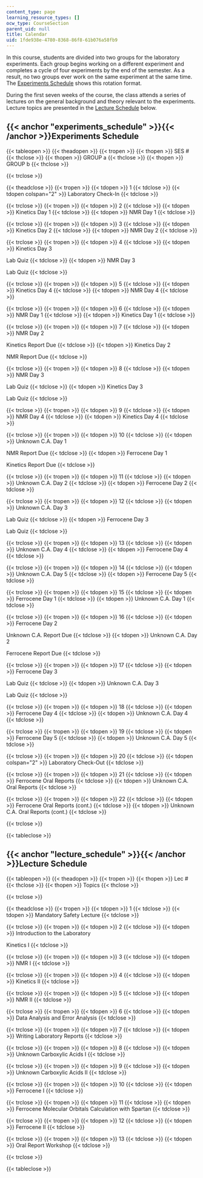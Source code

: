 ```yaml
---
content_type: page
learning_resource_types: []
ocw_type: CourseSection
parent_uid: null
title: Calendar
uid: 1fde938e-4780-8368-86f8-61b076a58fb9
---
```


In this course, students are divided into two groups for the laboratory experiments. Each group begins working on a different experiment and completes a cycle of four experiments by the end of the semester. As a result, no two groups ever work on the same experiment at the same time. The [Experiments Schedule](#experiments_schedule) shows this rotation format.

During the first seven weeks of the course, the class attends a series of lectures on the general background and theory relevant to the experiments. Lecture topics are presented in the [Lecture Schedule](#lecture_schedule) below.

{{< anchor "experiments_schedule" >}}{{< /anchor >}}Experiments Schedule
------------------------------------------------------------------------

{{< tableopen >}}
{{< theadopen >}}
{{< tropen >}}
{{< thopen >}}
SES #
{{< thclose >}}
{{< thopen >}}
GROUP a
{{< thclose >}}
{{< thopen >}}
GROUP b
{{< thclose >}}

{{< trclose >}}

{{< theadclose >}}
{{< tropen >}}
{{< tdopen >}}
1
{{< tdclose >}}
{{< tdopen colspan="2" >}}
Laboratory Check-In
{{< tdclose >}}

{{< trclose >}}
{{< tropen >}}
{{< tdopen >}}
2
{{< tdclose >}}
{{< tdopen >}}
Kinetics Day 1
{{< tdclose >}}
{{< tdopen >}}
NMR Day 1
{{< tdclose >}}

{{< trclose >}}
{{< tropen >}}
{{< tdopen >}}
3
{{< tdclose >}}
{{< tdopen >}}
Kinetics Day 2
{{< tdclose >}}
{{< tdopen >}}
NMR Day 2
{{< tdclose >}}

{{< trclose >}}
{{< tropen >}}
{{< tdopen >}}
4
{{< tdclose >}}
{{< tdopen >}}
Kinetics Day 3  
  
Lab Quiz
{{< tdclose >}}
{{< tdopen >}}
NMR Day 3  
  
Lab Quiz
{{< tdclose >}}

{{< trclose >}}
{{< tropen >}}
{{< tdopen >}}
5
{{< tdclose >}}
{{< tdopen >}}
Kinetics Day 4
{{< tdclose >}}
{{< tdopen >}}
NMR Day 4
{{< tdclose >}}

{{< trclose >}}
{{< tropen >}}
{{< tdopen >}}
6
{{< tdclose >}}
{{< tdopen >}}
NMR Day 1
{{< tdclose >}}
{{< tdopen >}}
Kinetics Day 1
{{< tdclose >}}

{{< trclose >}}
{{< tropen >}}
{{< tdopen >}}
7
{{< tdclose >}}
{{< tdopen >}}
NMR Day 2  
  
Kinetics Report Due
{{< tdclose >}}
{{< tdopen >}}
Kinetics Day 2  
  
NMR Report Due
{{< tdclose >}}

{{< trclose >}}
{{< tropen >}}
{{< tdopen >}}
8
{{< tdclose >}}
{{< tdopen >}}
NMR Day 3  
  
Lab Quiz
{{< tdclose >}}
{{< tdopen >}}
Kinetics Day 3  
  
Lab Quiz
{{< tdclose >}}

{{< trclose >}}
{{< tropen >}}
{{< tdopen >}}
9
{{< tdclose >}}
{{< tdopen >}}
NMR Day 4
{{< tdclose >}}
{{< tdopen >}}
Kinetics Day 4
{{< tdclose >}}

{{< trclose >}}
{{< tropen >}}
{{< tdopen >}}
10
{{< tdclose >}}
{{< tdopen >}}
Unknown C.A. Day 1  
  
NMR Report Due
{{< tdclose >}}
{{< tdopen >}}
Ferrocene Day 1  
  
Kinetics Report Due
{{< tdclose >}}

{{< trclose >}}
{{< tropen >}}
{{< tdopen >}}
11
{{< tdclose >}}
{{< tdopen >}}
Unknown C.A. Day 2
{{< tdclose >}}
{{< tdopen >}}
Ferrocene Day 2
{{< tdclose >}}

{{< trclose >}}
{{< tropen >}}
{{< tdopen >}}
12
{{< tdclose >}}
{{< tdopen >}}
Unknown C.A. Day 3  
  
Lab Quiz
{{< tdclose >}}
{{< tdopen >}}
Ferrocene Day 3  
  
Lab Quiz
{{< tdclose >}}

{{< trclose >}}
{{< tropen >}}
{{< tdopen >}}
13
{{< tdclose >}}
{{< tdopen >}}
Unknown C.A. Day 4
{{< tdclose >}}
{{< tdopen >}}
Ferrocene Day 4
{{< tdclose >}}

{{< trclose >}}
{{< tropen >}}
{{< tdopen >}}
14
{{< tdclose >}}
{{< tdopen >}}
Unknown C.A. Day 5
{{< tdclose >}}
{{< tdopen >}}
Ferrocene Day 5
{{< tdclose >}}

{{< trclose >}}
{{< tropen >}}
{{< tdopen >}}
15
{{< tdclose >}}
{{< tdopen >}}
Ferrocene Day 1
{{< tdclose >}}
{{< tdopen >}}
Unknown C.A. Day 1
{{< tdclose >}}

{{< trclose >}}
{{< tropen >}}
{{< tdopen >}}
16
{{< tdclose >}}
{{< tdopen >}}
Ferrocene Day 2  
  
Unknown C.A. Report Due
{{< tdclose >}}
{{< tdopen >}}
Unknown C.A. Day 2  
  
Ferrocene Report Due
{{< tdclose >}}

{{< trclose >}}
{{< tropen >}}
{{< tdopen >}}
17
{{< tdclose >}}
{{< tdopen >}}
Ferrocene Day 3  
  
Lab Quiz
{{< tdclose >}}
{{< tdopen >}}
Unknown C.A. Day 3  
  
Lab Quiz
{{< tdclose >}}

{{< trclose >}}
{{< tropen >}}
{{< tdopen >}}
18
{{< tdclose >}}
{{< tdopen >}}
Ferrocene Day 4
{{< tdclose >}}
{{< tdopen >}}
Unknown C.A. Day 4
{{< tdclose >}}

{{< trclose >}}
{{< tropen >}}
{{< tdopen >}}
19
{{< tdclose >}}
{{< tdopen >}}
Ferrocene Day 5
{{< tdclose >}}
{{< tdopen >}}
Unknown C.A. Day 5
{{< tdclose >}}

{{< trclose >}}
{{< tropen >}}
{{< tdopen >}}
20
{{< tdclose >}}
{{< tdopen colspan="2" >}}
Laboratory Check-Out
{{< tdclose >}}

{{< trclose >}}
{{< tropen >}}
{{< tdopen >}}
21
{{< tdclose >}}
{{< tdopen >}}
Ferrocene Oral Reports
{{< tdclose >}}
{{< tdopen >}}
Unknown C.A. Oral Reports
{{< tdclose >}}

{{< trclose >}}
{{< tropen >}}
{{< tdopen >}}
22
{{< tdclose >}}
{{< tdopen >}}
Ferrocene Oral Reports (cont.)
{{< tdclose >}}
{{< tdopen >}}
Unknown C.A. Oral Reports (cont.)
{{< tdclose >}}

{{< trclose >}}

{{< tableclose >}}

{{< anchor "lecture_schedule" >}}{{< /anchor >}}Lecture Schedule
----------------------------------------------------------------

{{< tableopen >}}
{{< theadopen >}}
{{< tropen >}}
{{< thopen >}}
Lec #
{{< thclose >}}
{{< thopen >}}
Topics
{{< thclose >}}

{{< trclose >}}

{{< theadclose >}}
{{< tropen >}}
{{< tdopen >}}
1
{{< tdclose >}}
{{< tdopen >}}
Mandatory Safety Lecture
{{< tdclose >}}

{{< trclose >}}
{{< tropen >}}
{{< tdopen >}}
2
{{< tdclose >}}
{{< tdopen >}}
Introduction to the Laboratory  
  
Kinetics I
{{< tdclose >}}

{{< trclose >}}
{{< tropen >}}
{{< tdopen >}}
3
{{< tdclose >}}
{{< tdopen >}}
NMR I
{{< tdclose >}}

{{< trclose >}}
{{< tropen >}}
{{< tdopen >}}
4
{{< tdclose >}}
{{< tdopen >}}
Kinetics II
{{< tdclose >}}

{{< trclose >}}
{{< tropen >}}
{{< tdopen >}}
5
{{< tdclose >}}
{{< tdopen >}}
NMR II
{{< tdclose >}}

{{< trclose >}}
{{< tropen >}}
{{< tdopen >}}
6
{{< tdclose >}}
{{< tdopen >}}
Data Analysis and Error Analysis
{{< tdclose >}}

{{< trclose >}}
{{< tropen >}}
{{< tdopen >}}
7
{{< tdclose >}}
{{< tdopen >}}
Writing Laboratory Reports
{{< tdclose >}}

{{< trclose >}}
{{< tropen >}}
{{< tdopen >}}
8
{{< tdclose >}}
{{< tdopen >}}
Unknown Carboxylic Acids I
{{< tdclose >}}

{{< trclose >}}
{{< tropen >}}
{{< tdopen >}}
9
{{< tdclose >}}
{{< tdopen >}}
Unknown Carboxylic Acids II
{{< tdclose >}}

{{< trclose >}}
{{< tropen >}}
{{< tdopen >}}
10
{{< tdclose >}}
{{< tdopen >}}
Ferrocene I
{{< tdclose >}}

{{< trclose >}}
{{< tropen >}}
{{< tdopen >}}
11
{{< tdclose >}}
{{< tdopen >}}
Ferrocene Molecular Orbitals Calculation with Spartan
{{< tdclose >}}

{{< trclose >}}
{{< tropen >}}
{{< tdopen >}}
12
{{< tdclose >}}
{{< tdopen >}}
Ferrocene II
{{< tdclose >}}

{{< trclose >}}
{{< tropen >}}
{{< tdopen >}}
13
{{< tdclose >}}
{{< tdopen >}}
Oral Report Workshop
{{< tdclose >}}

{{< trclose >}}

{{< tableclose >}}